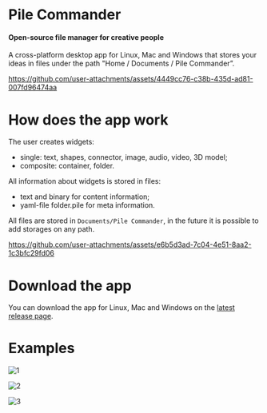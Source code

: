 # Pile Commander

#### Open-source file manager for creative people

A cross-platform desktop app for Linux, Mac and Windows that stores your ideas in files under the path "Home / Documents / Pile Commander”.

https://github.com/user-attachments/assets/4449cc76-c38b-435d-ad81-007fd96474aa

# How does the app work

The user creates widgets:
- single: text, shapes, connector, image, audio, video, 3D model;
- composite: container, folder.

All information about widgets is stored in files:
- text and binary for content information;
- yaml-file folder.pile for meta information.

All files are stored in ```Documents/Pile Commander```, in the future it is possible to add storages on any path.

https://github.com/user-attachments/assets/e6b5d3ad-7c04-4e51-8aa2-1c3bfc29fd06

# Download the app

You can download the app for Linux, Mac and Windows on the [latest release page](https://github.com/a-matyukh/pile-commander/releases/tag/v1.0.0).

# Examples

![1](https://github.com/user-attachments/assets/495b2cd8-ec0e-4d5a-8fef-e07ef993e4c5)

![2](https://github.com/user-attachments/assets/f96c653d-a20e-4c06-b654-dae5cb0b1d87)

![3](https://github.com/user-attachments/assets/abd42de8-23eb-4bb9-9141-5c30842d4ada)
